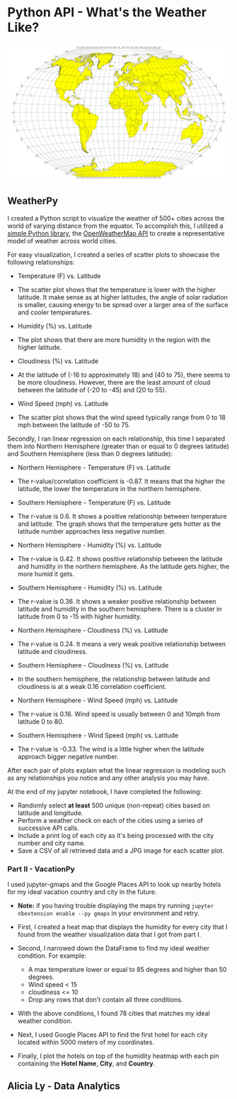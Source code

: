 # Python API - What's the Weather Like?

![Equator](Images/equatorsign.png)

## WeatherPy

I created a Python script to visualize the weather of 500+ cities across the world of varying distance from the equator. To accomplish this, I utilized a [simple Python library](https://pypi.python.org/pypi/citipy), the [OpenWeatherMap API](https://openweathermap.org/api) to create a representative model of weather across world cities.

For easy visualization, I created a series of scatter plots to showcase the following relationships:

* Temperature (F) vs. Latitude
- The scatter plot shows that the temperature is lower with the higher latitude. It make sense as at higher latitudes, the angle of solar radiation is smaller, causing energy to be spread over a larger area of the surface and cooler temperatures.

* Humidity (%) vs. Latitude
- The plot shows that there are more humidity in the region with the higher latitude. 

* Cloudiness (%) vs. Latitude
- At the latitude of (-16 to approximately 18) and (40 to 75), there seems to be more cloudiness. However, there are the least amount of cloud between the latitude of (-20 to -45) and (20 to 55).

* Wind Speed (mph) vs. Latitude
- The scatter plot shows that the wind speed typically range from 0 to 18 mph between the latitude of -50 to 75.

Secondly, I ran linear regression on each relationship, this time I separated them into Northern Hemisphere (greater than or equal to 0 degrees latitude) and Southern Hemisphere (less than 0 degrees latitude):

* Northern Hemisphere - Temperature (F) vs. Latitude
- The r-value/correlation coefficient is -0.87. It means that the higher the latitude, the lower the temperature in the northern hemisphere. 

* Southern Hemisphere - Temperature (F) vs. Latitude
- The r-value is 0.6. It shows a positive relationship between temperature and latitude. The graph shows that the temperature gets hotter as the latitude number approaches less negative number. 

* Northern Hemisphere - Humidity (%) vs. Latitude
- The r-value is 0.42. It shows positive relationship between the latitude and humidity in the northern hemisphere. As the latitude gets higher, the more humid it gets. 

* Southern Hemisphere - Humidity (%) vs. Latitude
- The r-value is 0.36. It shows a weaker positive relationship between latitude and humidity in the southern hemisphere. There is a cluster in latitude from 0 to -15 with higher humidity.  

* Northern Hemisphere - Cloudiness (%) vs. Latitude
- The r-value is 0.24. It means a very weak positive relationship between latitude and cloudiness. 

* Southern Hemisphere - Cloudiness (%) vs. Latitude
- In the southern hemisphere, the relationship between latitude and cloudiness is at a weak 0.16 correlation coefficient. 

* Northern Hemisphere - Wind Speed (mph) vs. Latitude
- The r-value is 0.16. Wind speed is usually between 0 and 10mph from latitude 0 to 80.

* Southern Hemisphere - Wind Speed (mph) vs. Latitude
- The r-value is -0.33. The wind is a little higher when the latitude approach bigger negative number. 

After each pair of plots explain what the linear regression is modeling such as any relationships you notice and any other analysis you may have.

At the end of my jupyter notebook, I have completed the following:

* Randomly select **at least** 500 unique (non-repeat) cities based on latitude and longitude.
* Perform a weather check on each of the cities using a series of successive API calls.
* Include a print log of each city as it's being processed with the city number and city name.
* Save a CSV of all retrieved data and a JPG image for each scatter plot.

### Part II - VacationPy

I used jupyter-gmaps and the Google Places API to look up nearby hotels for my ideal vacation country and city in the future. 

* **Note:** if you having trouble displaying the maps try running `jupyter nbextension enable --py gmaps` in your environment and retry.

* First, I created a heat map that displays the humidity for every city that I found from the weather visualization data that I got from part I. 

* Second, I narrowed down the DataFrame to find my ideal weather condition. For example:

  * A max temperature lower or equal to 85 degrees and higher than 50 degrees.
  * Wind speed < 15
  * cloudiness <= 10
  * Drop any rows that don't contain all three conditions. 
  
* With the above conditions, I found 78 cities that matches my ideal weather condition.

* Next, I used Google Places API to find the first hotel for each city located within 5000 meters of my coordinates.

* Finally, I plot the hotels on top of the humidity heatmap with each pin containing the **Hotel Name**, **City**, and **Country**.

## Alicia Ly - Data Analytics

